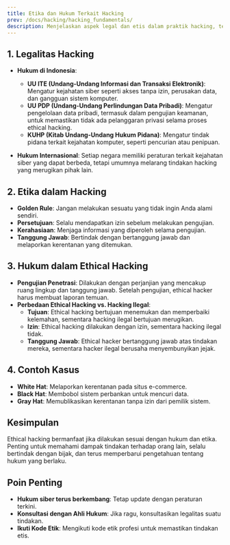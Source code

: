 ```yaml
---
title: Etika dan Hukum Terkait Hacking
prev: /docs/hacking/hacking_fundamentals/
description: Menjelaskan aspek legal dan etis dalam praktik hacking, termasuk hukum di Indonesia dan internasional serta perbedaan antara ethical hacking dan hacking ilegal.
---
```


## 1. Legalitas Hacking

- **Hukum di Indonesia**:

  - **UU ITE (Undang-Undang Informasi dan Transaksi Elektronik)**: Mengatur kejahatan siber seperti akses tanpa izin, perusakan data, dan gangguan sistem komputer.
  - **UU PDP (Undang-Undang Perlindungan Data Pribadi)**: Mengatur pengelolaan data pribadi, termasuk dalam pengujian keamanan, untuk memastikan tidak ada pelanggaran privasi selama proses ethical hacking.
  - **KUHP (Kitab Undang-Undang Hukum Pidana)**: Mengatur tindak pidana terkait kejahatan komputer, seperti pencurian atau penipuan.

- **Hukum Internasional**: Setiap negara memiliki peraturan terkait kejahatan siber yang dapat berbeda, tetapi umumnya melarang tindakan hacking yang merugikan pihak lain.

## 2. Etika dalam Hacking

- **Golden Rule**: Jangan melakukan sesuatu yang tidak ingin Anda alami sendiri.
- **Persetujuan**: Selalu mendapatkan izin sebelum melakukan pengujian.
- **Kerahasiaan**: Menjaga informasi yang diperoleh selama pengujian.
- **Tanggung Jawab**: Bertindak dengan bertanggung jawab dan melaporkan kerentanan yang ditemukan.

## 3. Hukum dalam Ethical Hacking

- **Pengujian Penetrasi**: Dilakukan dengan perjanjian yang mencakup ruang lingkup dan tanggung jawab. Setelah pengujian, ethical hacker harus membuat laporan temuan.
- **Perbedaan Ethical Hacking vs. Hacking Ilegal**:
  - **Tujuan**: Ethical hacking bertujuan menemukan dan memperbaiki kelemahan, sementara hacking ilegal bertujuan merugikan.
  - **Izin**: Ethical hacking dilakukan dengan izin, sementara hacking ilegal tidak.
  - **Tanggung Jawab**: Ethical hacker bertanggung jawab atas tindakan mereka, sementara hacker ilegal berusaha menyembunyikan jejak.

## 4. Contoh Kasus

- **White Hat**: Melaporkan kerentanan pada situs e-commerce.
- **Black Hat**: Membobol sistem perbankan untuk mencuri data.
- **Gray Hat**: Memublikasikan kerentanan tanpa izin dari pemilik sistem.

## Kesimpulan

Ethical hacking bermanfaat jika dilakukan sesuai dengan hukum dan etika. Penting untuk memahami dampak tindakan terhadap orang lain, selalu bertindak dengan bijak, dan terus memperbarui pengetahuan tentang hukum yang berlaku.

## Poin Penting

- **Hukum siber terus berkembang**: Tetap update dengan peraturan terkini.
- **Konsultasi dengan Ahli Hukum**: Jika ragu, konsultasikan legalitas suatu tindakan.
- **Ikuti Kode Etik**: Mengikuti kode etik profesi untuk memastikan tindakan etis.
